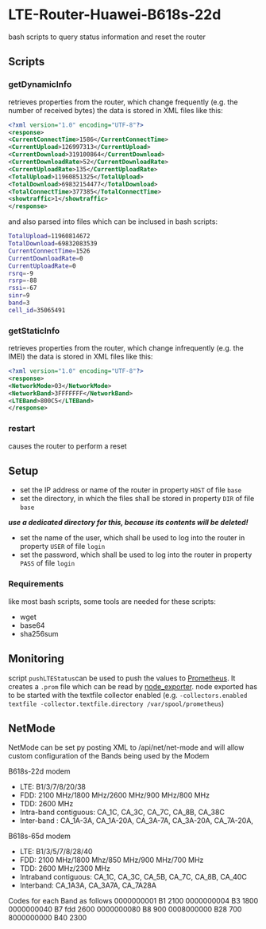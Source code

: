 # LTE-Router-Huawei-B618s-22d
bash scripts to query status information and reset the router
## Scripts
### getDynamicInfo
retrieves properties from the router, which change frequently (e.g. the number of received bytes)
the data is stored in XML files like this:
```xml
<?xml version="1.0" encoding="UTF-8"?>
<response>
<CurrentConnectTime>1586</CurrentConnectTime>
<CurrentUpload>126997313</CurrentUpload>
<CurrentDownload>319100864</CurrentDownload>
<CurrentDownloadRate>52</CurrentDownloadRate>
<CurrentUploadRate>135</CurrentUploadRate>
<TotalUpload>11960851325</TotalUpload>
<TotalDownload>69832154477</TotalDownload>
<TotalConnectTime>377385</TotalConnectTime>
<showtraffic>1</showtraffic>
</response>
```
and also parsed into files which can be inclused in bash scripts:
```bash
TotalUpload=11960814672
TotalDownload=69832083539
CurrentConnectTime=1526
CurrentDownloadRate=0
CurrentUploadRate=0
rsrq=-9
rsrp=-88
rssi=-67
sinr=9
band=3
cell_id=35065491
```
### getStaticInfo
retrieves properties from the router, which change infrequently (e.g. the IMEI)
the data is stored in XML files like this:
```xml
<?xml version="1.0" encoding="UTF-8"?>
<response>
<NetworkMode>03</NetworkMode>
<NetworkBand>3FFFFFFF</NetworkBand>
<LTEBand>800C5</LTEBand>
</response>
```
### restart
causes the router to perform a reset
## Setup
* set the IP address or name of the router in property `HOST` of file `base`
* set the directory, in which the files shall be stored in property `DIR` of file `base`

***use a dedicated directory for this, because its contents will be deleted!***
* set the name of the user, which shall be used to log into the router in property `USER` of file `login`
* set the password, which shall be used to log into the router in property `PASS` of file `login`
### Requirements
like most bash scripts, some tools are needed for these scripts:
* wget
* base64
* sha256sum
## Monitoring
script `pushLTEStatus`can be used to push the values to [Prometheus](https://prometheus.io/). It creates a `.prom` file which can be read by [node_exporter](https://prometheus.io/download/#node_exporter). node exported has to be started with the textfile collector enabled (e.g. `-collectors.enabled textfile -collector.textfile.directory /var/spool/prometheus`)

## NetMode
NetMode can be set py posting XML to /api/net/net-mode and will allow custom configuration of the Bands being used by the Modem

B618s-22d modem 
- LTE: B1/3/7/8/20/38
- FDD: 2100 MHz/1800 MHz/2600 MHz/900 MHz/800 MHz
- TDD: 2600 MHz
- Intra-band contiguous: CA_1C, CA_3C, CA_7C, CA_8B, CA_38C
- Inter-band : CA_1A-3A, CA_1A-20A, CA_3A-7A, CA_3A-20A, CA_7A-20A,

B618s-65d modem
- LTE: B1/3/5/7/8/28/40
- FDD: 2100 MHz/1800 Mhz/850 MHz/900 MHz/700 MHz
- TDD: 2600 MHz/2300 MHz
- Intraband contiguous: CA_1C, CA_3C, CA_5B, CA_7C, CA_8B, CA_40C
- Interband: CA_1A3A, CA_3A7A, CA_7A28A

Codes for each Band as follows
0000000001 B1 2100
0000000004 B3 1800
0000000040 B7 fdd 2600
0000000080 B8 900
0008000000 B28 700
8000000000 B40 2300

